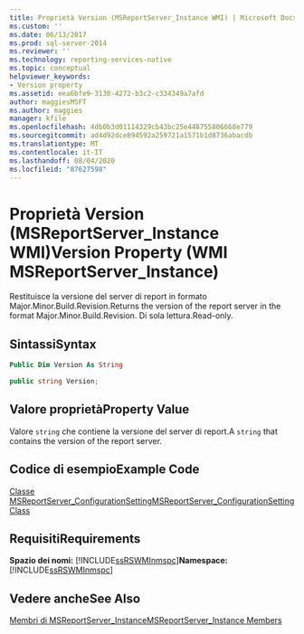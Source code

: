 ```yaml
---
title: Proprietà Version (MSReportServer_Instance WMI) | Microsoft Docs
ms.custom: ''
ms.date: 06/13/2017
ms.prod: sql-server-2014
ms.reviewer: ''
ms.technology: reporting-services-native
ms.topic: conceptual
helpviewer_keywords:
- Version property
ms.assetid: eea6bfe9-3130-4272-b3c2-c334349a7afd
author: maggiesMSFT
ms.author: maggies
manager: kfile
ms.openlocfilehash: 4db0b3d01114329cb43bc25e448755806668e779
ms.sourcegitcommit: ad4d92dce894592a259721a1571b1d8736abacdb
ms.translationtype: MT
ms.contentlocale: it-IT
ms.lasthandoff: 08/04/2020
ms.locfileid: "87627598"
---
```

# <a name="version-property-wmi-msreportserver_instance"></a><span data-ttu-id="3abfa-102">Proprietà Version (MSReportServer_Instance WMI)</span><span class="sxs-lookup"><span data-stu-id="3abfa-102">Version Property (WMI MSReportServer_Instance)</span></span>
  <span data-ttu-id="3abfa-103">Restituisce la versione del server di report in formato Major.Minor.Build.Revision.</span><span class="sxs-lookup"><span data-stu-id="3abfa-103">Returns the version of the report server in the format Major.Minor.Build.Revision.</span></span> <span data-ttu-id="3abfa-104">Di sola lettura.</span><span class="sxs-lookup"><span data-stu-id="3abfa-104">Read-only.</span></span>  
  
## <a name="syntax"></a><span data-ttu-id="3abfa-105">Sintassi</span><span class="sxs-lookup"><span data-stu-id="3abfa-105">Syntax</span></span>  
  
```vb  
Public Dim Version As String  
```  
  
```csharp  
public string Version;  
```  
  
## <a name="property-value"></a><span data-ttu-id="3abfa-106">Valore proprietà</span><span class="sxs-lookup"><span data-stu-id="3abfa-106">Property Value</span></span>  
 <span data-ttu-id="3abfa-107">Valore `string` che contiene la versione del server di report.</span><span class="sxs-lookup"><span data-stu-id="3abfa-107">A `string` that contains the version of the report server.</span></span>  
  
## <a name="example-code"></a><span data-ttu-id="3abfa-108">Codice di esempio</span><span class="sxs-lookup"><span data-stu-id="3abfa-108">Example Code</span></span>  
 [<span data-ttu-id="3abfa-109">Classe MSReportServer_ConfigurationSetting</span><span class="sxs-lookup"><span data-stu-id="3abfa-109">MSReportServer_ConfigurationSetting Class</span></span>](msreportserver-configurationsetting-class.md)  
  
## <a name="requirements"></a><span data-ttu-id="3abfa-110">Requisiti</span><span class="sxs-lookup"><span data-stu-id="3abfa-110">Requirements</span></span>  
 <span data-ttu-id="3abfa-111">**Spazio dei nomi:** [!INCLUDE[ssRSWMInmspc](../../includes/ssrswminmspc-md.md)]</span><span class="sxs-lookup"><span data-stu-id="3abfa-111">**Namespace:** [!INCLUDE[ssRSWMInmspc](../../includes/ssrswminmspc-md.md)]</span></span>  
  
## <a name="see-also"></a><span data-ttu-id="3abfa-112">Vedere anche</span><span class="sxs-lookup"><span data-stu-id="3abfa-112">See Also</span></span>  
 [<span data-ttu-id="3abfa-113">Membri di MSReportServer_Instance</span><span class="sxs-lookup"><span data-stu-id="3abfa-113">MSReportServer_Instance Members</span></span>](msreportserver-instance-members.md)  
  
  
